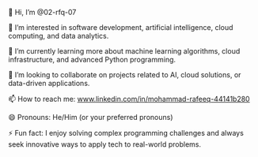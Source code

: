👋 Hi, I’m @02-rfq-07

👀 I’m interested in software development, artificial intelligence, cloud computing, and data analytics.

🌱 I’m currently learning more about machine learning algorithms, cloud infrastructure, and advanced Python programming.

💞️ I’m looking to collaborate on projects related to AI, cloud solutions, or data-driven applications.

📫 How to reach me: www.linkedin.com/in/mohammad-rafeeq-44141b280

😄 Pronouns: He/Him (or your preferred pronouns)

⚡ Fun fact: I enjoy solving complex programming challenges and always seek innovative ways to apply tech to real-world problems.

